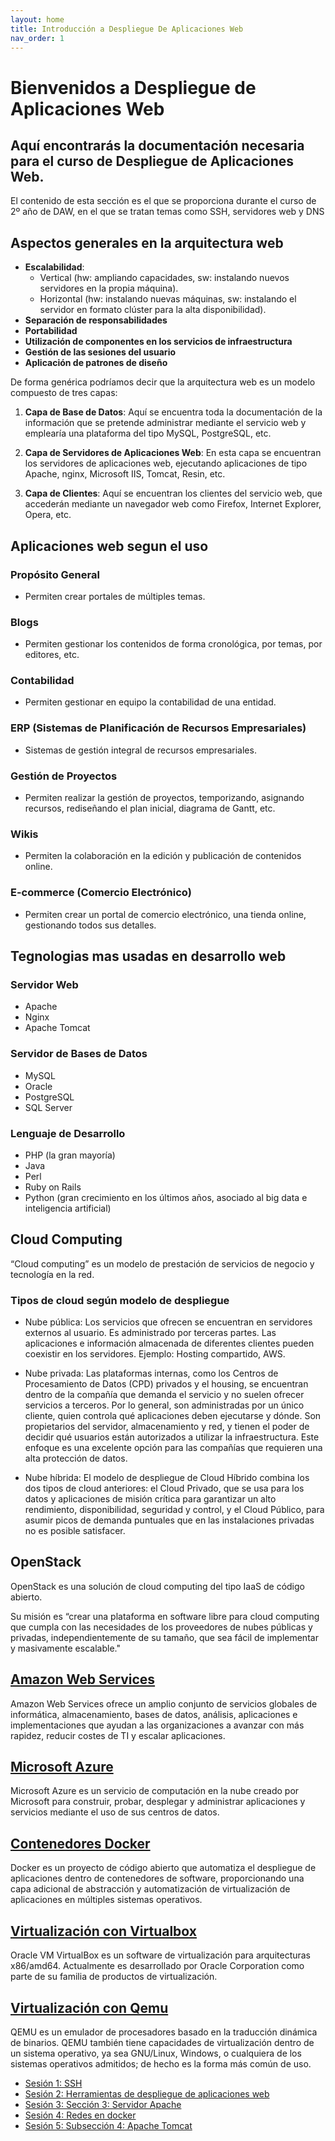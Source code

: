 ```yaml
---
layout: home
title: Introducción a Despliegue De Aplicaciones Web
nav_order: 1
---
```



# Bienvenidos a Despliegue de Aplicaciones Web
## Aquí encontrarás la documentación necesaria para el curso de Despliegue de Aplicaciones Web.

El contenido de esta sección es el que se proporciona durante el curso de 2º año de DAW, en el que se tratan temas como SSH, servidores web y DNS

## Aspectos generales en la arquitectura web

- **Escalabilidad**: 
  - Vertical (hw: ampliando capacidades, sw: instalando nuevos servidores en la propia máquina).
  - Horizontal (hw: instalando nuevas máquinas, sw: instalando el servidor en formato clúster para la alta disponibilidad).
- **Separación de responsabilidades**
- **Portabilidad**
- **Utilización de componentes en los servicios de infraestructura**
- **Gestión de las sesiones del usuario**
- **Aplicación de patrones de diseño**

De forma genérica podríamos decir que la arquitectura web es un modelo compuesto de tres capas:

1. **Capa de Base de Datos**: Aquí se encuentra toda la documentación de la información que se pretende administrar mediante el servicio web y emplearía una plataforma del tipo MySQL, PostgreSQL, etc.

2. **Capa de Servidores de Aplicaciones Web**: En esta capa se encuentran los servidores de aplicaciones web, ejecutando aplicaciones de tipo Apache, nginx, Microsoft IIS, Tomcat, Resin, etc.

3. **Capa de Clientes**: Aquí se encuentran los clientes del servicio web, que accederán mediante un navegador web como Firefox, Internet Explorer, Opera, etc.


## Aplicaciones web segun el uso

### Propósito General
- Permiten crear portales de múltiples temas.

### Blogs
- Permiten gestionar los contenidos de forma cronológica, por temas, por editores, etc.

### Contabilidad
- Permiten gestionar en equipo la contabilidad de una entidad.

### ERP (Sistemas de Planificación de Recursos Empresariales)
- Sistemas de gestión integral de recursos empresariales.

### Gestión de Proyectos
- Permiten realizar la gestión de proyectos, temporizando, asignando recursos, rediseñando el plan inicial, diagrama de Gantt, etc.

### Wikis
- Permiten la colaboración en la edición y publicación de contenidos online.

### E-commerce (Comercio Electrónico)
- Permiten crear un portal de comercio electrónico, una tienda online, gestionando todos sus detalles.

## Tegnologias mas usadas en desarrollo web

### Servidor Web
- Apache
- Nginx
- Apache Tomcat

### Servidor de Bases de Datos
- MySQL
- Oracle
- PostgreSQL
- SQL Server

### Lenguaje de Desarrollo
- PHP (la gran mayoría)
- Java
- Perl
- Ruby on Rails
- Python (gran crecimiento en los últimos años, asociado al big data e inteligencia artificial)


## Cloud Computing

“Cloud computing” es un modelo de prestación de servicios de negocio y tecnología en la red. 

### Tipos de cloud según modelo de despliegue

- Nube pública: Los servicios que ofrecen se encuentran en servidores externos al usuario.  Es administrado por terceras partes. Las aplicaciones e información almacenada de diferentes clientes pueden coexistir en los servidores. 
Ejemplo: Hosting compartido, AWS.

- Nube privada: Las plataformas internas, como los Centros de Procesamiento de Datos (CPD) privados y el housing, se encuentran dentro de la compañía que demanda el servicio y no suelen ofrecer servicios a terceros. Por lo general, son administradas por un único cliente, quien controla qué aplicaciones deben ejecutarse y dónde. Son propietarios del servidor, almacenamiento y red, y tienen el poder de decidir qué usuarios están autorizados a utilizar la infraestructura. Este enfoque es una excelente opción para las compañías que requieren una alta protección de datos.
  
- Nube híbrida: El modelo de despliegue de Cloud Híbrido combina los dos tipos de cloud anteriores: el Cloud Privado, que se usa para los datos y aplicaciones de misión crítica para garantizar un alto rendimiento, disponibilidad, seguridad y control, y el Cloud Público, para asumir picos de demanda puntuales que en las instalaciones privadas no es posible satisfacer.

## OpenStack

OpenStack es una solución de cloud computing del tipo IaaS de código abierto.

Su misión es “crear una plataforma en software libre para cloud computing que cumpla con las necesidades de los proveedores de nubes públicas y privadas, independientemente de su tamaño, que sea fácil de implementar y masivamente escalable."


## [Amazon Web Services](https://aws.amazon.com/es/)

Amazon Web Services ofrece un amplio conjunto de servicios globales de informática, almacenamiento, bases de datos, análisis, aplicaciones e implementaciones que ayudan a las organizaciones a avanzar con más rapidez, reducir costes de TI y escalar aplicaciones.

## [Microsoft Azure](https://azure.microsoft.com/es-es)

Microsoft Azure es un servicio de computación en la nube creado por Microsoft para construir, probar, desplegar y administrar aplicaciones y servicios mediante el uso de sus centros de datos.

## [Contenedores Docker](https://www.docker.com/)

Docker es un proyecto de código abierto que automatiza el despliegue de aplicaciones dentro de contenedores de software, proporcionando una capa adicional de abstracción y automatización de virtualización de aplicaciones en múltiples sistemas operativos.​ 

## [Virtualización con Virtualbox](https://www.virtualbox.org/)

Oracle VM VirtualBox es un software de virtualización para arquitecturas x86/amd64. Actualmente es desarrollado por Oracle Corporation como parte de su familia de productos de virtualización.

## [Virtualización con Qemu](https://www.qemu.org/)

QEMU es un emulador de procesadores basado en la traducción dinámica de binarios. QEMU también tiene capacidades de virtualización dentro de un sistema operativo, ya sea GNU/Linux, Windows, o cualquiera de los sistemas operativos admitidos; de hecho es la forma más común de uso.






* [Sesión 1: SSH](seccion-1)
* [Sesión 2: Herramientas de despliegue de aplicaciones web](seccion-2)
* [Sesión 3: Sección 3: Servidor Apache](seccion-3)
* [Sesión 4: Redes en docker](seccion-4)
* [Sesión 5: Subsección 4: Apache Tomcat](seccion-5)
